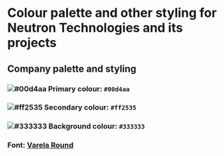 # Colour palette and other styling for Neutron Technologies and its projects

## Company palette and styling

### ![#00d4aa](https://via.placeholder.com/20/00d4aa/000000&text=+) Primary colour: `#00d4aa`
### ![#ff2535](https://via.placeholder.com/20/ff2535/000000&text=+) Secondary colour: `#ff2535`
### ![#333333](https://via.placeholder.com/20/333333/000000&text=+) Background colour: `#333333`
### Font: [Varela Round](https://fonts.google.com/specimen/Varela+Round?preview.text_type=custom#standard-styles)

